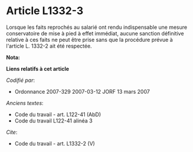 # Article L1332-3

Lorsque les faits reprochés au salarié ont rendu indispensable une mesure conservatoire de mise à pied à effet immédiat,
aucune sanction définitive relative à ces faits ne peut être prise sans que la procédure prévue à l'article L. 1332-2 ait été
respectée.

**Nota:**



**Liens relatifs à cet article**

_Codifié par_:

  - Ordonnance 2007-329 2007-03-12 JORF 13 mars 2007

_Anciens textes_:

  - Code du travail - art. L122-41 (AbD)
  - Code du travail L122-41 alinéa 3

_Cite_:

  - Code du travail - art. L1332-2 (V)
